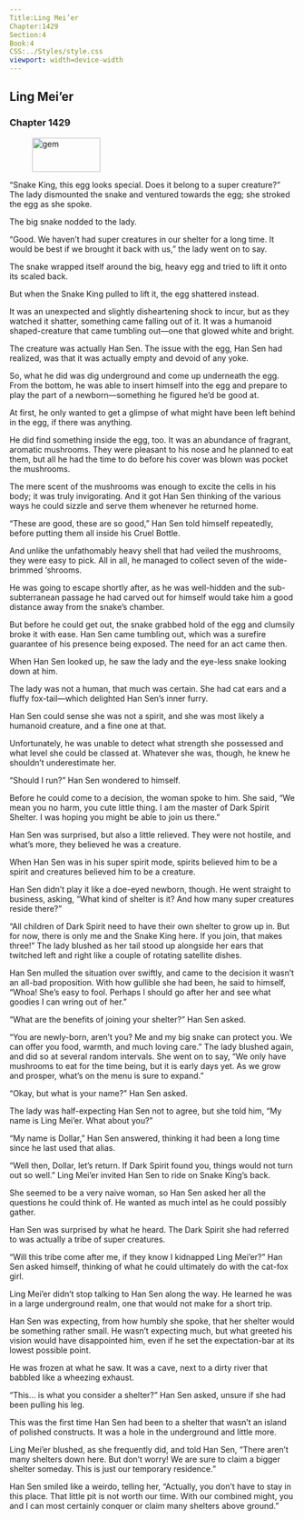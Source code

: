 ```yaml
---
Title:Ling Mei’er 
Chapter:1429 
Section:4 
Book:4 
CSS:../Styles/style.css 
viewport: width=device-width
---
```

  
## Ling Mei’er
### Chapter 1429
  
<figure>
	<img src="../Images/gem.gif" alt="gem" id="gem" width="120" height="60" />
</figure>
  

  
“Snake King, this egg looks special. Does it belong to a super creature?” The lady dismounted the snake and ventured towards the egg; she stroked the egg as she spoke.

The big snake nodded to the lady.

“Good. We haven’t had super creatures in our shelter for a long time. It would be best if we brought it back with us,” the lady went on to say.

The snake wrapped itself around the big, heavy egg and tried to lift it onto its scaled back.

But when the Snake King pulled to lift it, the egg shattered instead.

It was an unexpected and slightly disheartening shock to incur, but as they watched it shatter, something came falling out of it. It was a humanoid shaped-creature that came tumbling out—one that glowed white and bright.

The creature was actually Han Sen. The issue with the egg, Han Sen had realized, was that it was actually empty and devoid of any yoke.

So, what he did was dig underground and come up underneath the egg. From the bottom, he was able to insert himself into the egg and prepare to play the part of a newborn—something he figured he’d be good at.

At first, he only wanted to get a glimpse of what might have been left behind in the egg, if there was anything.

He did find something inside the egg, too. It was an abundance of fragrant, aromatic mushrooms. They were pleasant to his nose and he planned to eat them, but all he had the time to do before his cover was blown was pocket the mushrooms.

The mere scent of the mushrooms was enough to excite the cells in his body; it was truly invigorating. And it got Han Sen thinking of the various ways he could sizzle and serve them whenever he returned home.

“These are good, these are so good,” Han Sen told himself repeatedly, before putting them all inside his Cruel Bottle.

And unlike the unfathomably heavy shell that had veiled the mushrooms, they were easy to pick. All in all, he managed to collect seven of the wide-brimmed ‘shrooms.

He was going to escape shortly after, as he was well-hidden and the sub-subterranean passage he had carved out for himself would take him a good distance away from the snake’s chamber.

But before he could get out, the snake grabbed hold of the egg and clumsily broke it with ease. Han Sen came tumbling out, which was a surefire guarantee of his presence being exposed. The need for an act came then.

When Han Sen looked up, he saw the lady and the eye-less snake looking down at him.

The lady was not a human, that much was certain. She had cat ears and a fluffy fox-tail—which delighted Han Sen’s inner furry.

Han Sen could sense she was not a spirit, and she was most likely a humanoid creature, and a fine one at that.

Unfortunately, he was unable to detect what strength she possessed and what level she could be classed at. Whatever she was, though, he knew he shouldn’t underestimate her.

“Should I run?” Han Sen wondered to himself.

Before he could come to a decision, the woman spoke to him. She said, “We mean you no harm, you cute little thing. I am the master of Dark Spirit Shelter. I was hoping you might be able to join us there.”

Han Sen was surprised, but also a little relieved. They were not hostile, and what’s more, they believed he was a creature.

When Han Sen was in his super spirit mode, spirits believed him to be a spirit and creatures believed him to be a creature.

Han Sen didn’t play it like a doe-eyed newborn, though. He went straight to business, asking, “What kind of shelter is it? And how many super creatures reside there?”

“All children of Dark Spirit need to have their own shelter to grow up in. But for now, there is only me and the Snake King here. If you join, that makes three!” The lady blushed as her tail stood up alongside her ears that twitched left and right like a couple of rotating satellite dishes.

Han Sen mulled the situation over swiftly, and came to the decision it wasn’t an all-bad proposition. With how gullible she had been, he said to himself, “Whoa! She’s easy to fool. Perhaps I should go after her and see what goodies I can wring out of her.”

“What are the benefits of joining your shelter?” Han Sen asked.

“You are newly-born, aren’t you? Me and my big snake can protect you. We can offer you food, warmth, and much loving care.” The lady blushed again, and did so at several random intervals. She went on to say, “We only have mushrooms to eat for the time being, but it is early days yet. As we grow and prosper, what’s on the menu is sure to expand.”

“Okay, but what is your name?” Han Sen asked.

The lady was half-expecting Han Sen not to agree, but she told him, “My name is Ling Mei’er. What about you?”

“My name is Dollar,” Han Sen answered, thinking it had been a long time since he last used that alias.

“Well then, Dollar, let’s return. If Dark Spirit found you, things would not turn out so well.” Ling Mei’er invited Han Sen to ride on Snake King’s back.

She seemed to be a very naive woman, so Han Sen asked her all the questions he could think of. He wanted as much intel as he could possibly gather.

Han Sen was surprised by what he heard. The Dark Spirit she had referred to was actually a tribe of super creatures.

“Will this tribe come after me, if they know I kidnapped Ling Mei’er?” Han Sen asked himself, thinking of what he could ultimately do with the cat-fox girl.

Ling Mei’er didn’t stop talking to Han Sen along the way. He learned he was in a large underground realm, one that would not make for a short trip.

Han Sen was expecting, from how humbly she spoke, that her shelter would be something rather small. He wasn’t expecting much, but what greeted his vision would have disappointed him, even if he set the expectation-bar at its lowest possible point.

He was frozen at what he saw. It was a cave, next to a dirty river that babbled like a wheezing exhaust.

“This… is what you consider a shelter?” Han Sen asked, unsure if she had been pulling his leg.

This was the first time Han Sen had been to a shelter that wasn’t an island of polished constructs. It was a hole in the underground and little more.

Ling Mei’er blushed, as she frequently did, and told Han Sen, “There aren’t many shelters down here. But don’t worry! We are sure to claim a bigger shelter someday. This is just our temporary residence.”

Han Sen smiled like a weirdo, telling her, “Actually, you don’t have to stay in this place. That little pit is not worth our time. With our combined might, you and I can most certainly conquer or claim many shelters above ground.”